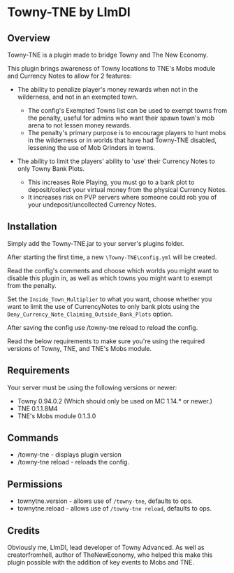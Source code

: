 # Towny-TNE by LlmDl

## Overview
Towny-TNE is a plugin made to bridge Towny and The New Economy.

This plugin brings awareness of Towny locations to TNE's Mobs module and Currency Notes to allow for 2 features:

* The ability to penalize player's money rewards when not in the wilderness, and not in an exempted town.
  * The config's Exempted Towns list can be used to exempt towns from the penalty, useful for admins who want their spawn town's mob arena to not lessen money rewards.
  * The penalty's primary purpose is to encourage players to hunt mobs in the wilderness or in worlds that have had Towny-TNE disabled, lessening the use of Mob Grinders in towns.

* The ability to limit the players' ability to 'use' their Currency Notes to only Towny Bank Plots.
  * This increases Role Playing, you must go to a bank plot to deposit/collect your virtual money from the physical Currency Notes.
  * It increases risk on PVP servers where someone could rob you of your undeposit/uncollected Currency Notes.

## Installation
Simply add the Towny-TNE.jar to your server's plugins folder.

After starting the first time, a new ```\Towny-TNE\config.yml``` will be created.

Read the config's comments and choose which worlds you might want to disable this plugin in, as well as which towns you might want to exempt from the penalty.

Set the ```Inside_Town_Multiplier``` to what you want, choose whether you want to limit the use of CurrencyNotes to only bank plots using the ```Deny_Currency_Note_Claiming_Outside_Bank_Plots``` option.

After saving the config use /towny-tne reload to reload the config.

Read the below requirements to make sure you're using the required versions of Towny, TNE, and TNE's Mobs module.

## Requirements
Your server must be using the following versions or newer:

* Towny 0.94.0.2 (Which should only be used on MC 1.14.* or newer.)
* TNE 0.1.1.8M4
* TNE's Mobs module 0.1.3.0 

## Commands
* /towny-tne - displays plugin version
* /towny-tne reload - reloads the config. 

## Permissions
* townytne.version - allows use of ```/towny-tne```, defaults to ops.
* townytne.reload - allows use of ```/towny-tne reload```, defaults to ops.

## Credits
Obviously me, LlmDl, lead developer of Towny Advanced. As well as creatorfromhell, author of TheNewEconomy, who helped this make this plugin possible with the addition of key events to Mobs and TNE.
